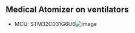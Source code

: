 ## Medical Atomizer on ventilators

- MCU: STM32C031G6U6![image](https://github.com/user-attachments/assets/a0be71a1-305c-4ab3-ba47-a368890d5140)


